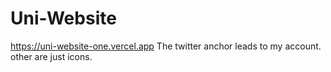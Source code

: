 ﻿# Uni-Website
https://uni-website-one.vercel.app
The twitter anchor leads to my account. other are just icons.
